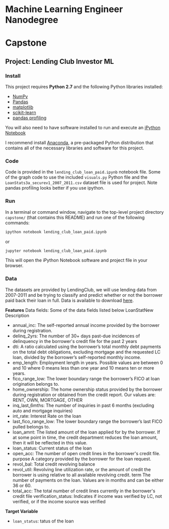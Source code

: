 # Machine Learning Engineer Nanodegree
# Capstone
## Project: Lending Club Investor ML

### Install

This project requires **Python 2.7** and the following Python libraries installed:

- [NumPy](http://www.numpy.org/)
- [Pandas](http://pandas.pydata.org)
- [matplotlib](http://matplotlib.org/)
- [scikit-learn](http://scikit-learn.org/stable/)
- [pandas profiling](https://github.com/pandas-profiling/pandas-profiling)

You will also need to have software installed to run and execute an [iPython Notebook](http://ipython.org/notebook.html)

I recommend install [Anaconda](https://www.continuum.io/downloads), a pre-packaged Python distribution that contains all of the necessary libraries and software for this project.

### Code

Code is provided in the `lending_club_loan_paid.ipynb` notebook file. Some of the graph code to use the included `visuals.py` Python file and the `LoanStats3a_securev1_2007_2011.csv` dataset file is used for project. Note pandas profiling looks better if you use ipython.

### Run

In a terminal or command window, navigate to the top-level project directory `capstone/` (that contains this README) and run one of the following commands:

```bash
ipython notebook lending_club_loan_paid.ipynb
```  
or
```bash
jupyter notebook lending_club_loan_paid.ipynb
```

This will open the iPython Notebook software and project file in your browser.

### Data

The datasets are provided by LendingClub, we will use lending data from 2007-2011 and be trying to classify and predict whether or not the borrower paid back their loan in full. Data is available to download [here](https://www.lendingclub.com/info/download-data.action).

**Features**
Data fields: Some of the data fields listed below
  LoanStatNew	 Description
- annual_inc:	The self-reported annual income provided by the borrower during registration.
- delinq_2yrs:	The number of 30+ days past-due incidences of delinquency in the borrower's credit file for the past 2 years
- dti:	A ratio calculated using the borrower’s total monthly debt payments on the total debt obligations, excluding mortgage and the requested LC loan, divided by the borrower’s self-reported monthly income.
- emp_length:	Employment length in years. Possible values are between 0 and 10 where 0 means less than one year and 10 means ten or more years.
- fico_range_low:	The lower boundary range the borrower’s FICO at loan origination belongs to.
- home_ownership:	The home ownership status provided by the borrower during registration or obtained from the credit report. Our values are: RENT, OWN, MORTGAGE, OTHER
- inq_last_6mths:	The number of inquiries in past 6 months (excluding auto and mortgage inquiries)
- int_rate:	Interest Rate on the loan
- last_fico_range_low:	The lower boundary range the borrower’s last FICO pulled belongs to.
- loan_amnt:	The listed amount of the loan applied for by the borrower. If at some point in time, the credit department reduces the loan amount, then it will be reflected in this value.
- loan_status:	Current status of the loan
- open_acc:	The number of open credit lines in the borrower's credit file.
purpose	A category provided by the borrower for the loan request.
- revol_bal:	Total credit revolving balance
- revol_util:	Revolving line utilization rate, or the amount of credit the borrower is using relative to all available revolving credit.
term	The number of payments on the loan. Values are in months and can be either 36 or 60.
- total_acc:	The total number of credit lines currently in the borrower's credit file
verification_status:	Indicates if income was verified by LC, not verified, or if the income source was verified

**Target Variable**
- `loan_status`: tatus of the loan
